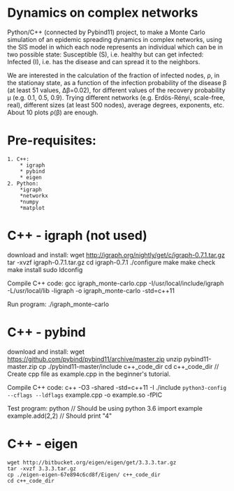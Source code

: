 # Dynamics on complex networks

Python/C++ (connected by Pybind11) project, to make a Monte Carlo simulation of an epidemic spreading dynamics in complex networks, using the SIS model in which each node represents an individual which can be in two possible state: Susceptible (S), i.e. healthy but can get infected: Infected (I), i.e. has the disease and can spread it to the neighbors.

We are interested in the calculation of the fraction of infected nodes, ρ, in the stationay state, as a function of the infection probability of the disease β (at least 51 values, Δβ=0.02), for different values of the recovery probability μ (e.g. 0.1, 0.5, 0.9). Trying different networks (e.g. Erdös-Rényi, scale-free, real), different sizes (at least 500 nodes), average degrees, exponents, etc. About 10 plots ρ(β) are enough.


# Pre-requisites:
    1. C++:
        * igraph
        * pybind
        * eigen
    2. Python:
        *igraph
        *networkx
        *numpy
        *matplot

    
# C++ - igraph (not used)
  download and install:
    wget http://igraph.org/nightly/get/c/igraph-0.7.1.tar.gz
    tar -xvzf igraph-0.7.1.tar.gz
    cd igraph-0.7.1
    ./configure
    make
    make check
    make install
    sudo ldconfig
        
  Compile C++ code:
    gcc igraph_monte-carlo.cpp -I/usr/local/include/igraph -L/usr/local/lib -ligraph -o igraph_monte-carlo -std=c++11

  Run program:
    ./igraph_monte-carlo
    
# C++ - pybind
  download and install:
    wget https://github.com/pybind/pybind11/archive/master.zip
    unzip pybind11-master.zip
    cp ./pybind11-master/include c++_code_dir
    cd c++_code_dir
    // Create cpp file as example.cpp in the beginner's tutorial.
    
  Compile C++ code:
    c++ -O3 -shared -std=c++11 -I ./include `python3-config --cflags --ldflags` example.cpp -o example.so -fPIC
    
  Test program:
    python              // Should be using python 3.6
    import example
    example.add(2,2)    // Should print "4"
    
# C++ - eigen
    wget http://bitbucket.org/eigen/eigen/get/3.3.3.tar.gz
    tar -xvzf 3.3.3.tar.gz
    cp ./eigen-eigen-67e894c6cd8f/Eigen/ c++_code_dir
    cd c++_code_dir

